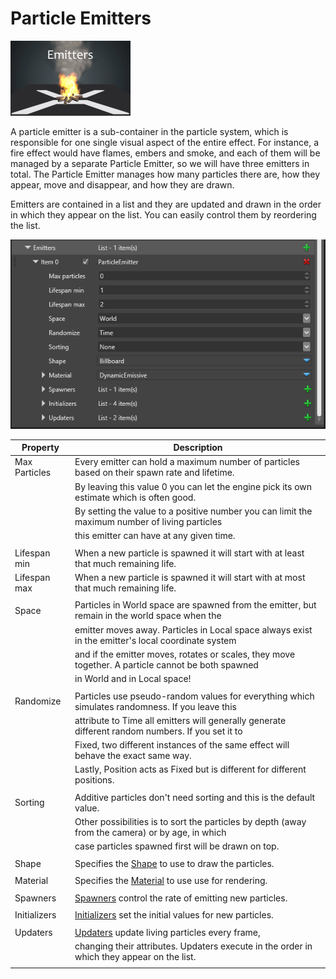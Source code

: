 # Particle Emitters

![images/particles-reference-emitters-0.png](images/particles-reference-emitters-0.png) 

A particle emitter is a sub-container in the particle system, which is responsible for one single visual aspect of the entire effect. For instance, a fire effect would have flames, embers and smoke, and each of them will be managed by a separate Particle Emitter, so we will have three emitters in total. The Particle Emitter manages how many particles there are, how they appear, move and disappear, and how they are drawn.

Emitters are contained in a list and they are updated and drawn in the order in which they appear on the list. You can easily control them by reordering the list.

![images/particles-reference-emitters-1.png](images/particles-reference-emitters-1.png) 

| Property         | Description                                                                                            |
|------------------|--------------------------------------------------------------------------------------------------------|
| Max Particles    | Every emitter can hold a maximum number of particles based on their spawn rate and lifetime.           |
|                  | By leaving this value 0 you can let the engine pick its own estimate which is often good.              |
|                  | By setting the value to a positive number you can limit the maximum number of living particles         |
|                  | this emitter can have at any given time.                                                               |
|                  |                                                                                                        |
| Lifespan min     | When a new particle is spawned it will start with at least that much remaining life.                   |
| Lifespan max     | When a new particle is spawned it will start with at most that much remaining life.                    |
|                  |                                                                                                        |
| Space            | Particles in World space are spawned from the emitter, but remain in the world space when the          |
|                  | emitter moves away. Particles in Local space always exist in the emitter's local coordinate system     |
|                  | and if the emitter moves, rotates or scales, they move together. A particle cannot be both spawned     |
|                  | in World and in Local space!                                                                           |
|                  |                                                                                                        |
| Randomize        | Particles use pseudo-random values for everything which simulates randomness. If you leave this        |
|                  | attribute to Time all emitters will generally generate different random numbers. If you set it to      |
|                  | Fixed, two different instances of the same effect will behave the exact same way.                      |
|                  | Lastly, Position acts as Fixed but is different for different positions.                               |
|                  |                                                                                                        |
| Sorting          | Additive particles don't need sorting and this is the default value.                                   |
|                  | Other possibilities is to sort the particles by depth (away from the camera) or by age, in which       |
|                  | case particles spawned first will be drawn on top.                                                     |
|                  |                                                                                                        |
| Shape            | Specifies the [Shape](../particles-reference-shapebuilders/index.md) to use to draw the particles.     |
|                  |                                                                                                        |
| Material         | Specifies the [Material](../particles-reference-materials/index.md) to use use for rendering.          |
|                  |                                                                                                        |
| Spawners         | [Spawners](../particles-reference-spawners/index.md) control the rate of emitting new particles.       |
|                  |                                                                                                        |
| Initializers     | [Initializers](../particles-reference-initializers/index.md) set the initial values for new particles. |
|                  |                                                                                                        |
| Updaters         | [Updaters](../particles-reference-updaters/index.md) update living particles every frame,              |
|                  | changing their attributes. Updaters execute in the order in which they appear on the list.             |
|                  |                                                                                                        |



